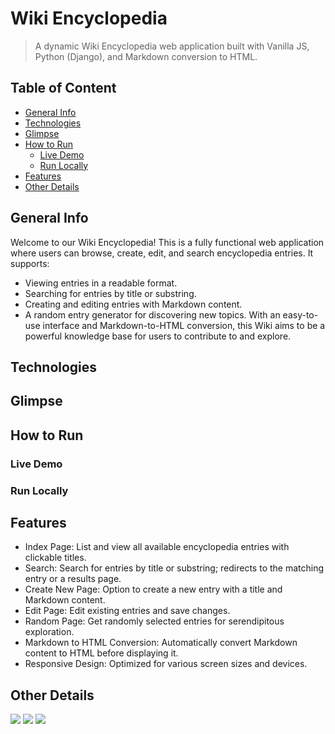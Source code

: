 # Wiki Encyclopedia
> A dynamic Wiki Encyclopedia web application built with Vanilla JS, Python (Django), and Markdown conversion to HTML.


<!-- ![wiki gif](documentations/vids/wiki-gif.gif) -->

## Table of Content 
- [General Info](#general-info)
- [Technologies](#technologies)
- [Glimpse](#glimpse)
- [How to Run](#how-to-run)
    - [Live Demo](#live-demo)
    - [Run Locally](#run-locally)
- [Features](#features)
- [Other Details](#other-details)

## General Info
Welcome to our Wiki Encyclopedia! This is a fully functional web application where users can browse, create, edit, and search encyclopedia entries. It supports:
- Viewing entries in a readable format.
- Searching for entries by title or substring.
- Creating and editing entries with Markdown content.
- A random entry generator for discovering new topics.
With an easy-to-use interface and Markdown-to-HTML conversion, this Wiki aims to be a powerful knowledge base for users to contribute to and explore.


## Technologies


## Glimpse
<!-- <p>
    <img src="documentations/imgs/kinmel-home.png" alt="kinmel-glimpse-1" />
    <img src="documentations/imgs/kinmel-products.png" alt="kinmel-glimpse-2" />
    <img src="documentations/imgs/kinmel-filter.png" alt="kinmel-glimpse-3" />
    <img src="documentations/imgs/kinmel-product-details.png" alt="kinmel-glimpse-6" />
    <img src="documentations/imgs/kinmel-about.png" alt="kinmel-glimpse-4" />
    <img src="documentations/imgs/kinmel-services.png" alt="kinmel-glimpse-5" />
    <img src="documentations/imgs/kinmel-mob-home.png" alt="kinmel-glimpse-7" />
    <img src="documentations/imgs/kinmel-mob-services.png" alt="kinmel-glimpse-8" />
</p> -->

## How to Run
### Live Demo
<!-- Live demo at <a href="https://hamrokinmel.netlify.app" target="_blank">Kinmel</a> 
-->

### Run Locally

<!--
- Clone the reposiory in your local machine.
```bash
git clone https://github.com/Anuj-Khadka/kinmel.git
```
- Open the terminal inside the project folder.
- Run the command
```bash
npm run dev
```
- Open the port in your browser `localhost:5173/` <br/> -->


## Features
- Index Page: List and view all available encyclopedia entries with clickable titles.
- Search: Search for entries by title or substring; redirects to the matching entry or a results page.
- Create New Page: Option to create a new entry with a title and Markdown content.
- Edit Page: Edit existing entries and save changes.
- Random Page: Get randomly selected entries for serendipitous exploration.
- Markdown to HTML Conversion: Automatically convert Markdown content to HTML before displaying it.
- Responsive Design: Optimized for various screen sizes and devices.


## Other Details
 <p align="left">
    <img src="https://img.shields.io/github/contributors/anuj-khadka/wiki?style=for-the-badge" />
    <img src="https://img.shields.io/github/commit-activity/t/Anuj-Khadka/wiki?style=for-the-badge" />
    <img src="https://img.shields.io/github/forks/anuj-khadka/wiki?style=for-the-badge" />
</p>

